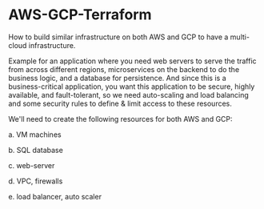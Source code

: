 # AWS-GCP-Terraform
How to build similar infrastructure on both AWS and GCP to have a multi-cloud infrastructure.
 
Example for an application where you need web servers to serve the traffic from across different regions, microservices on the backend to do the business logic, and a database for persistence. And since this is a business-critical application, you want this application to be secure, highly available, and fault-tolerant, so we need auto-scaling and load balancing and some security rules to define & limit access to these resources.

We'll need to create the following resources for both AWS and GCP:

  a. VM machines
  
  b. SQL database
  
  c. web-server 
  
  d. VPC, firewalls 
  
  e. load balancer, auto scaler
